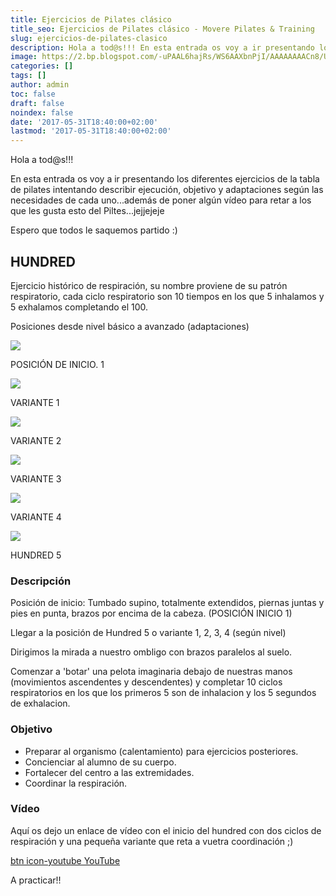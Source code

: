 ```yaml
---
title: Ejercicios de Pilates clásico
title_seo: Ejercicios de Pilates clásico - Movere Pilates & Training
slug: ejercicios-de-pilates-clasico
description: Hola a tod@s!!! En esta entrada os voy a ir presentando los diferentes ejercicios de la tabla de pilates intentando describir ejecución...
image: https://2.bp.blogspot.com/-uPAAL6hajRs/WS6AAXbnPjI/AAAAAAAACn8/UryCcH0V8TIjqtAfCmNfVOEjRDNZ4sNQQCLcB/s684/20170531_001434.jpg
categories: []
tags: []
author: admin
toc: false
draft: false
noindex: false
date: '2017-05-31T18:40:00+02:00'
lastmod: '2017-05-31T18:40:00+02:00'
---
```


Hola a tod@s!!!

En esta entrada os voy a ir presentando los diferentes ejercicios de la
tabla de pilates intentando describir ejecución, objetivo y adaptaciones
según las necesidades de cada uno...además de poner algún vídeo para retar a
los que les gusta esto del Piltes...jejjejeje

Espero que todos le saquemos partido :)

## HUNDRED

Ejercicio histórico de respiración, su nombre proviene de su patrón
respiratorio, cada ciclo respiratorio son 10 tiempos en los que 5 inhalamos
y 5 exhalamos completando el 100.

Posiciones desde nivel básico a avanzado (adaptaciones)

![](https://2.bp.blogspot.com/-uPAAL6hajRs/WS6AAXbnPjI/AAAAAAAACn8/UryCcH0V8TIjqtAfCmNfVOEjRDNZ4sNQQCLcB/s684/20170531_001434.jpg)

POSICIÓN DE INICIO. 1

![](https://2.bp.blogspot.com/-pI4ojHky6FE/WS6AAFgvgOI/AAAAAAAACn4/1fIeW1ToVpMPZ3hQ-f5W0sG3s5bHufk_gCLcB/s684/20170531_001359.jpg)

VARIANTE 1

![](https://1.bp.blogspot.com/--z2KY3Y6HCI/WS5__IPAsiI/AAAAAAAACn0/nHMJR7dzwogESFpPZc9qXjFDLS4v_5J-gCLcB/s684/20170531_001327.jpg)

VARIANTE 2

![](https://2.bp.blogspot.com/-4bUUehBNVPw/WS5_4AwkfII/AAAAAAAACns/tEU5zwHTPJUVz_7XIHmFrBanU2txAcDNgCLcB/s684/20170531_001243.jpg)

VARIANTE 3

![](https://1.bp.blogspot.com/-NOj7t49P4Hw/WS5_4FifqhI/AAAAAAAACno/ujYamkHj1EgtlR_VQS5jNgAP_rW733y-gCLcB/s684/20170530_222217.jpg)

VARIANTE 4

![](https://3.bp.blogspot.com/-vFdIZlI_J8M/WS5_4DjYhhI/AAAAAAAACnw/8moQds3uSAoUTMNSFoXcxPjwPCIJtEfAQCLcB/s684/20170530_222153.jpg)

HUNDRED 5

### Descripción

Posición de inicio: Tumbado supino, totalmente extendidos, piernas juntas y
pies en punta, brazos por encima de la cabeza. (POSICIÓN INICIO 1)

Llegar a la posición de Hundred 5 o variante 1, 2, 3, 4 (según nivel)

Dirigimos la mirada a nuestro ombligo con brazos paralelos al suelo.

Comenzar a 'botar' una pelota imaginaria debajo de nuestras manos
(movimientos ascendentes y descendentes) y completar 10 ciclos respiratorios
en los que los primeros 5 son de inhalacion y los 5 segundos de exhalacion.

### Objetivo

- Preparar al organismo (calentamiento) para ejercicios posteriores.
- Concienciar al alumno de su cuerpo.
- Fortalecer del centro a las extremidades.
- Coordinar la respiración.

### Vídeo

Aquí os dejo un enlace de vídeo con el inicio del hundred con dos ciclos de
respiración y una pequeña variante que reta a vuetra coordinación ;)

[btn icon-youtube YouTube](https://youtu.be/vUHaH5iaBmQ)

A practicar!!
